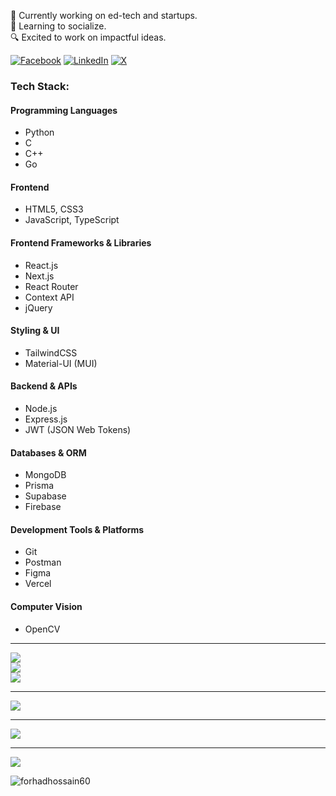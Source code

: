 <p>🔭 Currently working on ed-tech and startups.<br>🌿 Learning to socialize.<br>🔍 Excited to work on impactful ideas.</p>

[![Facebook](https://img.shields.io/badge/Facebook-%231877F2.svg?logo=Facebook&logoColor=white)](https://facebook.com/forhadhossain.me) [![LinkedIn](https://img.shields.io/badge/LinkedIn-%230077B5.svg?logo=linkedin&logoColor=white)](https://linkedin.com/in/mahrufforhad) [![X](https://img.shields.io/badge/X-black.svg?logo=X&logoColor=white)](https://x.com/mahrufforhad)

### Tech Stack:

#### Programming Languages
- Python
- C
- C++
- Go

#### Frontend
- HTML5, CSS3
- JavaScript, TypeScript

#### Frontend Frameworks & Libraries
- React.js
- Next.js
- React Router
- Context API
- jQuery

#### Styling & UI
- TailwindCSS
- Material-UI (MUI)

#### Backend & APIs
- Node.js
- Express.js
- JWT (JSON Web Tokens)

#### Databases & ORM
- MongoDB
- Prisma
- Supabase
- Firebase

#### Development Tools & Platforms
- Git
- Postman
- Figma
- Vercel

#### Computer Vision
- OpenCV

---

![](https://github-readme-stats.vercel.app/api?username=mahrufforhad&theme=dark&hide_border=true&include_all_commits=true&count_private=true)<br/>
![](https://github-readme-streak-stats.herokuapp.com/?user=mahrufforhad&theme=dark&hide_border=true)<br/>
![](https://github-readme-stats.vercel.app/api/top-langs/?username=mahrufforhad&theme=dark&hide_border=true&include_all_commits=true&count_private=true&layout=compact)

---

![](https://github-contributor-stats.vercel.app/api?username=mahrufforhad&limit=5&theme=github_dark_dimmed&combine_all_yearly_contributions=true)

---

![](https://quotes-github-readme.vercel.app/api?type=vetical&theme=dark)

---

[![](https://visitcount.itsvg.in/api?id=mahrufforhad&icon=5&color=12)](https://visitcount.itsvg.in)

<p align="left"><img src="https://komarev.com/ghpvc/?username=forhadhossain60&label=Profile%20views&color=0bd074&style=flat" alt="forhadhossain60"/></p>
